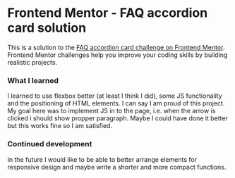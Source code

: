 # Frontend Mentor - FAQ accordion card solution

This is a solution to the [FAQ accordion card challenge on Frontend Mentor](https://www.frontendmentor.io/challenges/faq-accordion-card-XlyjD0Oam). Frontend Mentor challenges help you improve your coding skills by building realistic projects. 

### What I learned

I learned to use flexbox better (at least I think I did), some JS functionality and the positioning of HTML elements.
I can say I am proud of this project. My goal here was to implement JS in to the page, i.e. when the arrow is clicked i should show propper paragraph. Maybe I could have done it better but this works fine so I am satisfied.


### Continued development

In the future I would like to be able to better arrange elements for responsive design and maybe write a shorter and more compact functions.